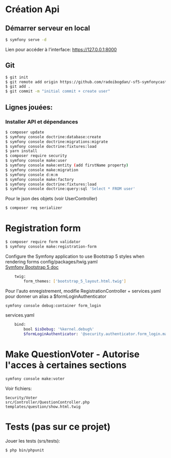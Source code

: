 # Création Api

## Démarrer serveur en local
```bash
$ symfony serve -d
```
Lien pour accéder à l'interface: https://127.0.0.1:8000

## Git 
```bash
$ git init
$ git remote add origin https://github.com/radoibogdan/-sf5-symfonycasts-security.git
$ git add .
$ git commit -m "initial commit + create user"
```

## Lignes jouées:
### Installer API et dépendances
```bash
$ composer update
$ symfony console doctrine:database:create
$ symfony console doctrine:migrations:migrate
$ symfony console doctrine:fixtures:load
$ yarn install
$ composer require security
$ symfony console make:user
$ symfony console make:entity (add firstName property)
$ symfony console make:migration
$ symfony console d:m:m
$ symfony console make:factory
$ symfony console doctrine:fixtures:load
$ symfony console doctrine:query:sql 'Select * FROM user'
```

Pour le json des objets (voir UserController)
```bash
$ composer req serializer
```

# Registration form

```bash
$ composer require form validator
$ symfony console make:registration-form
```

Configure the Symfony application to use Bootstrap 5 styles when rendering forms
config/packages/twig.yaml  
 [Symfony Bootstrap 5 doc][1]  
```bash
    twig:  
        form_themes: ['bootstrap_5_layout.html.twig']
```

Pour l'auto enregistrement, modifie RegistrationController + services.yaml pour donner un alias a $formLoginAuthenticator
```bash
symfony console debug:container form_login
```
services.yaml
```bash
    bind:
        bool $isDebug: '%kernel.debug%'
        $formLoginAuthenticator: '@security.authenticator.form_login.main'
```

# Make QuestionVoter - Autorise l'acces à certaines sections
```bash
symfony console make:voter
```
Voir fichiers:

    Security/Voter
    src/Controller/QuestionController.php
    templates/question/show.html.twig









# Tests (pas sur ce projet)
Jouer les tests (srs/tests):

```bash
$ php bin/phpunit
```

[1]: https://symfony.com/doc/current/form/bootstrap5.html
